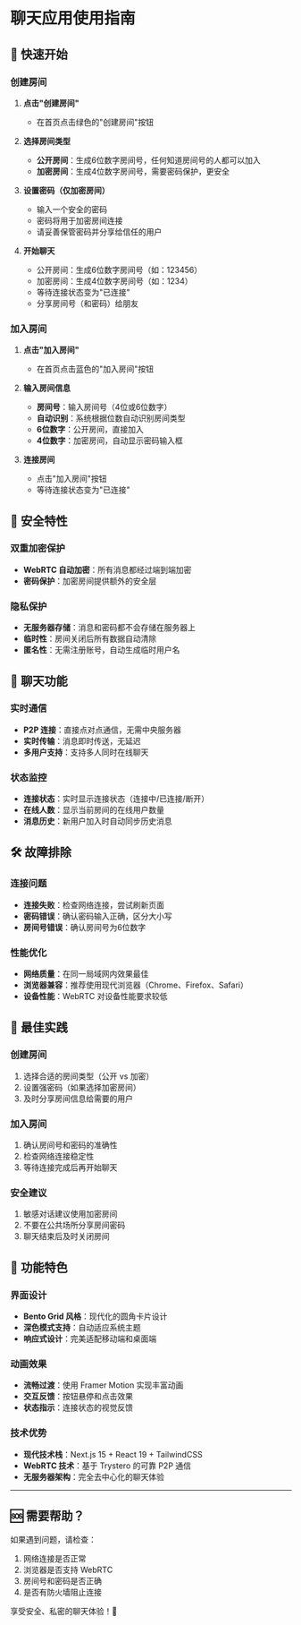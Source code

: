 # 聊天应用使用指南

## 🚀 快速开始

### 创建房间

1. **点击"创建房间"**
   - 在首页点击绿色的"创建房间"按钮

2. **选择房间类型**
   - **公开房间**：生成6位数字房间号，任何知道房间号的人都可以加入
   - **加密房间**：生成4位数字房间号，需要密码保护，更安全

3. **设置密码（仅加密房间）**
   - 输入一个安全的密码
   - 密码将用于加密房间连接
   - 请妥善保管密码并分享给信任的用户

4. **开始聊天**
   - 公开房间：生成6位数字房间号（如：123456）
   - 加密房间：生成4位数字房间号（如：1234）
   - 等待连接状态变为"已连接"
   - 分享房间号（和密码）给朋友

### 加入房间

1. **点击"加入房间"**
   - 在首页点击蓝色的"加入房间"按钮

2. **输入房间信息**
   - **房间号**：输入房间号（4位或6位数字）
   - **自动识别**：系统根据位数自动识别房间类型
   - **6位数字**：公开房间，直接加入
   - **4位数字**：加密房间，自动显示密码输入框

3. **连接房间**
   - 点击"加入房间"按钮
   - 等待连接状态变为"已连接"

## 🔐 安全特性

### 双重加密保护
- **WebRTC 自动加密**：所有消息都经过端到端加密
- **密码保护**：加密房间提供额外的安全层

### 隐私保护
- **无服务器存储**：消息和密码都不会存储在服务器上
- **临时性**：房间关闭后所有数据自动清除
- **匿名性**：无需注册账号，自动生成临时用户名

## 💬 聊天功能

### 实时通信
- **P2P 连接**：直接点对点通信，无需中央服务器
- **实时传输**：消息即时传送，无延迟
- **多用户支持**：支持多人同时在线聊天

### 状态监控
- **连接状态**：实时显示连接状态（连接中/已连接/断开）
- **在线人数**：显示当前房间的在线用户数量
- **消息历史**：新用户加入时自动同步历史消息

## 🛠️ 故障排除

### 连接问题
- **连接失败**：检查网络连接，尝试刷新页面
- **密码错误**：确认密码输入正确，区分大小写
- **房间号错误**：确认房间号为6位数字

### 性能优化
- **网络质量**：在同一局域网内效果最佳
- **浏览器兼容**：推荐使用现代浏览器（Chrome、Firefox、Safari）
- **设备性能**：WebRTC 对设备性能要求较低

## 📱 最佳实践

### 创建房间
1. 选择合适的房间类型（公开 vs 加密）
2. 设置强密码（如果选择加密房间）
3. 及时分享房间信息给需要的用户

### 加入房间
1. 确认房间号和密码的准确性
2. 检查网络连接稳定性
3. 等待连接完成后再开始聊天

### 安全建议
1. 敏感对话建议使用加密房间
2. 不要在公共场所分享房间密码
3. 聊天结束后及时关闭房间

## 🎯 功能特色

### 界面设计
- **Bento Grid 风格**：现代化的圆角卡片设计
- **深色模式支持**：自动适应系统主题
- **响应式设计**：完美适配移动端和桌面端

### 动画效果
- **流畅过渡**：使用 Framer Motion 实现丰富动画
- **交互反馈**：按钮悬停和点击效果
- **状态指示**：连接状态的视觉反馈

### 技术优势
- **现代技术栈**：Next.js 15 + React 19 + TailwindCSS
- **WebRTC 技术**：基于 Trystero 的可靠 P2P 通信
- **无服务器架构**：完全去中心化的聊天体验

---

## 🆘 需要帮助？

如果遇到问题，请检查：
1. 网络连接是否正常
2. 浏览器是否支持 WebRTC
3. 房间号和密码是否正确
4. 是否有防火墙阻止连接

享受安全、私密的聊天体验！🎉
